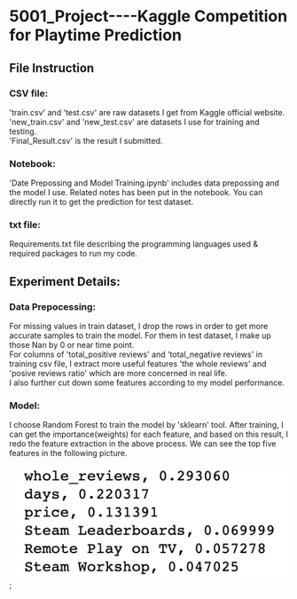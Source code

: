 # 5001_Project----Kaggle Competition for Playtime Prediction

## File Instruction

### CSV file:
'train.csv' and 'test.csv' are raw datasets I get from Kaggle official website.   
'new_train.csv' and 'new_test.csv' are datasets I use for training and testing.  
'Final_Result.csv' is the result I submitted.  

### Notebook:
'Date Prepossing and Model Training.ipynb' includes data prepossing and the model I use. Related notes has been put in the notebook. You can directly run it to get the prediction for test dataset.

### txt file:
Requirements.txt file describing the programming languages used & required packages to run my code.

## Experiment Details:

### Data Prepocessing:
For missing values in train dataset, I drop the rows in order to get more accurate samples to train the model. For them in test dataset, I make up those Nan by 0 or near time point.   
For columns of 'total_positive reviews' and 'total_negative reviews' in training csv file, I extract more useful features 'the whole reviews' and 'posive reviews ratio' which are more concerned in real life.   
I also further cut down some features according to my model performance.  

### Model:
I choose Random Forest to train the model by 'sklearn' tool. After training, I can get the importance(weights) for each feature, and based on this result, I redo the feature extraction in the above process. We can see the top  five features in the following picture.

![result](top_features.jpg);



